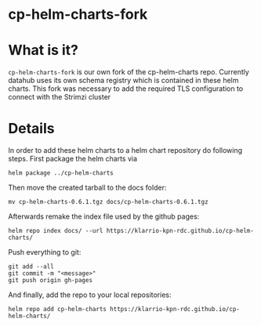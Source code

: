 # cp-helm-charts-fork
# What is it?
`cp-helm-charts-fork` is our own fork of the cp-helm-charts repo. Currently datahub uses its own schema registry which
is contained in these helm charts. This fork was necessary to add the required TLS configuration to connect with the
Strimzi cluster

# Details
In order to add these helm charts to a helm chart repository do following steps.
First package the helm charts via

`helm package ../cp-helm-charts`

Then move the created tarball to the docs folder:

`mv cp-helm-charts-0.6.1.tgz docs/cp-helm-charts-0.6.1.tgz`

Afterwards remake the index file used by the github pages:

`helm repo index docs/ --url https://klarrio-kpn-rdc.github.io/cp-helm-charts/`

Push everything to git:

```
git add --all
git commit -m "<message>"
git push origin gh-pages
```

And finally, add the repo to your local repositories:

`helm repo add cp-helm-charts https://klarrio-kpn-rdc.github.io/cp-helm-charts/`


